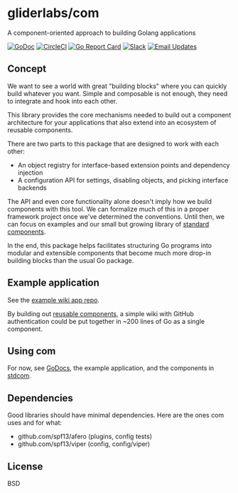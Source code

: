 # gliderlabs/com

A component-oriented approach to building Golang applications

[![GoDoc](https://godoc.org/github.com/gliderlabs/com?status.svg)](https://godoc.org/github.com/gliderlabs/com)
[![CircleCI](https://img.shields.io/circleci/project/github/gliderlabs/com.svg)](https://circleci.com/gh/gliderlabs/com)
[![Go Report Card](https://goreportcard.com/badge/github.com/gliderlabs/com)](https://goreportcard.com/report/github.com/gliderlabs/com)
[![Slack](http://slack.gliderlabs.com/badge.svg)](http://slack.gliderlabs.com)
[![Email Updates](https://img.shields.io/badge/updates-subscribe-yellow.svg)](https://app.convertkit.com/landing_pages/289455)

## Concept

We want to see a world with great "building blocks" where you can quickly build
whatever you want. Simple and composable is not enough, they need to integrate
and hook into each other.

This library provides the core mechanisms needed to build out a component
architecture for your applications that also extend into an ecosystem of reusable
components.

There are two parts to this package that are designed to work with each other:

 * An object registry for interface-based extension points and dependency injection
 * A configuration API for settings, disabling objects, and picking interface backends

The API and even core functionality alone doesn't imply how we build components
with this tool. We can formalize much of this in a proper framework project once
we've determined the conventions. Until then, we can focus on examples and our
small but growing library of [standard components](https://github.com/gliderlabs/stdcom).

In the end, this package helps facilitates structuring Go programs into modular and
extensible components that become much more drop-in building blocks than
the usual Go package.

## Example application

See the [example wiki app repo](https://github.com/gl-prototypes/wiki).

By building out [reusable components](https://github.com/gliderlabs/stdcom), a simple wiki with GitHub authentication
could be put together in ~200 lines of Go as a single component.

## Using com

For now, see [GoDocs](https://godoc.org/github.com/gliderlabs/com), the
example application, and the components in [stdcom](https://github.com/gliderlabs/stdcom).

## Dependencies

Good libraries should have minimal dependencies. Here are the ones com uses and
for what:

 * github.com/spf13/afero (plugins, config tests)
 * github.com/spf13/viper (config, config/viper)

## License

BSD
